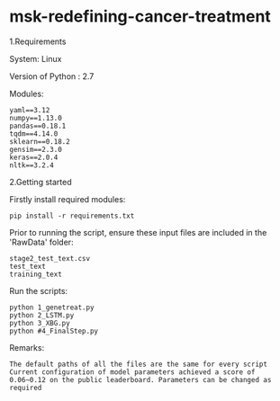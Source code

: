 # msk-redefining-cancer-treatment

1.Requirements

System: Linux

Version of Python : 2.7

Modules:

	yaml==3.12	
	numpy==1.13.0
	pandas==0.18.1
	tqdm==4.14.0
	sklearn==0.18.2
	gensim==2.3.0
	keras==2.0.4
	nltk==3.2.4

2.Getting started

Firstly install required modules:

	pip install -r requirements.txt

Prior to running the script, ensure these input files are included in the 'RawData' folder:

	stage2_test_text.csv
	test_text
	training_text

Run the scripts:

	python 1_genetreat.py
	python 2_LSTM.py
	python 3_XBG.py
	python #4_FinalStep.py

Remarks: 

	The default paths of all the files are the same for every script
	Current configuration of model parameters achieved a score of 0.06~0.12 on the public leaderboard. Parameters can be changed as required
